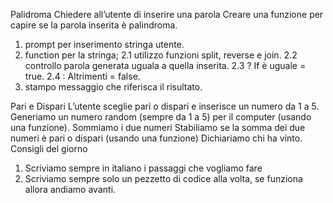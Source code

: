 Palidroma
Chiedere all’utente di inserire una parola Creare una funzione per capire se la parola inserita è palindroma.

1. prompt per inserimento stringa utente.
2. function per la stringa;
2.1 utilizzo funzioni split, reverse e join.
2.2 controllo parola generata uguala a quella inserita.
2.3 ? If è uguale = true.
2.4 : Altrimenti = false.
3. stampo messaggio che riferisca il risultato.
 
















Pari e Dispari
L’utente sceglie pari o dispari e inserisce un numero da 1 a 5. Generiamo un numero random (sempre da 1 a 5) per il computer (usando una funzione). Sommiamo i due numeri Stabiliamo se la somma dei due numeri è pari o dispari (usando una funzione) Dichiariamo chi ha vinto.
Consigli del giorno
1. Scriviamo sempre in italiano i passaggi che vogliamo fare
2. Scriviamo sempre solo un pezzetto di codice alla volta, se funziona allora andiamo avanti.